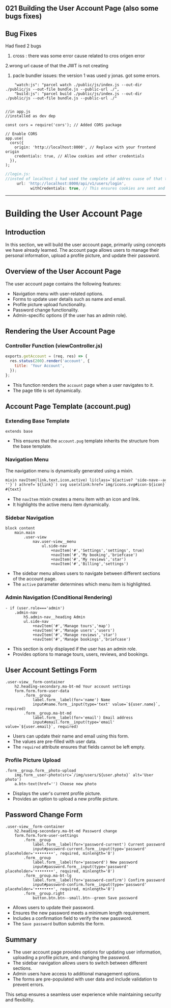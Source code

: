 ## 021 Building the User Account Page (also some bugs fixes)

## Bug Fixes

Had fixed 2 bugs

1. cross : there was some error cause related to cros origen error

2.wrong url cause of that the JWT is not creating

1. pacle bundler issues: the version 1 was used y jonas.
   got some errors.

```
    "watch:js": "parcel watch ./public/js/index.js --out-dir ./public/js --out-file bundle.js --public-url ./",
    "build:js": "parcel build ./public/js/index.js --out-dir ./public/js --out-file bundle.js --public-url ./"
```

```

//in app.js
//installed as dev dep

const cors = require('cors'); // Added CORS package

// Enable CORS
app.use(
  cors({
    origin: 'http://localhost:8000', // Replace with your frontend origin
    credentials: true, // Allow cookies and other credentials
  }),
);
```

```jsx
//login.js:
//insted of localhost i had used the complete id addres cuase of that the jwt was not created
     url: 'http://localhost:8000/api/v1/users/login',
           withCredentials: true, // This ensures cookies are sent and received
```

---

# Building the User Account Page

## Introduction

In this section, we will build the user account page, primarily using concepts we have already learned. The account page allows users to manage their personal information, upload a profile picture, and update their password.

## Overview of the User Account Page

The user account page contains the following features:

- Navigation menu with user-related options.
- Forms to update user details such as name and email.
- Profile picture upload functionality.
- Password change functionality.
- Admin-specific options (if the user has an admin role).

## Rendering the User Account Page

### Controller Function (viewController.js)

```jsx
exports.getAccount = (req, res) => {
  res.status(200).render('account', {
    title: 'Your Account',
  });
};
```

- This function renders the `account` page when a user navigates to it.
- The page title is set dynamically.

## Account Page Template (account.pug)

### Extending Base Template

```
extends base
```

- This ensures that the `account.pug` template inherits the structure from the base template.

### Navigation Menu

The navigation menu is dynamically generated using a mixin.

```html
mixin navItem(link,text,icon,active) li(class=`${active? 'side-nave--active':
''}`) a(href=`${link}`) svg use(xlink:href=`img/icons.svg#icon-${icon}`) |
#{text}
```

- The `navItem` mixin creates a menu item with an icon and link.
- It highlights the active menu item dynamically.

### Sidebar Navigation

```
block content
    main.main
        .user-view
            nav.user-view__menu
                ul.side-nav
                    +navItem('#','Settings','settings', true)
                    +navItem('#','My booking','briefcase')
                    +navItem('#','My reviews','star')
                    +navItem('#','Billing','settings')
```

- The sidebar menu allows users to navigate between different sections of the account page.
- The `active` parameter determines which menu item is highlighted.

### Admin Navigation (Conditional Rendering)

```
- if (user.role==='admin')
    .admin-nav
        h5.admin-nav__heading Admin
        ul.side-nav
            +navItem('#','Manage tours','map')
            +navItem('#','Manage users','users')
            +navItem('#','Manage reviews','star')
            +navItem('#','Manage bookings','briefcase')
```

- This section is only displayed if the user has an admin role.
- Provides options to manage tours, users, reviews, and bookings.

## User Account Settings Form

```
.user-view__form-container
    h2.heading-secondary.ma-bt-md Your account settings
    form.form.form-user-data
        .form__group
            label.form__label(for='name') Name
            input#name.form__input(type='text' value=`${user.name}`, required)
        .form__group.ma-bt-md
            label.form__label(for='email') Email address
            input#email.form__input(type='email' value=`${user.email}`, required)
```

- Users can update their name and email using this form.
- The values are pre-filled with user data.
- The `required` attribute ensures that fields cannot be left empty.

### Profile Picture Upload

```
.form__group.form__photo-upload
    img.form__user-photo(src=`/img/users/${user.photo}` alt='User photo')
    a.btn-text(href='') Choose new photo
```

- Displays the user's current profile picture.
- Provides an option to upload a new profile picture.

## Password Change Form

```
.user-view__form-container
    h2.heading-secondary.ma-bt-md Password change
    form.form.form-user-settings
        .form__group
            label.form__label(for='password-current') Current password
            input#password-current.form__input(type='password' placeholder='••••••••', required, minlength='8')
        .form__group
            label.form__label(for='password') New password
            input#password.form__input(type='password' placeholder='••••••••', required, minlength='8')
        .form__group.ma-bt-lg
            label.form__label(for='password-confirm') Confirm password
            input#password-confirm.form__input(type='password' placeholder='••••••••', required, minlength='8')
        .form__group.right
            button.btn.btn--small.btn--green Save password
```

- Allows users to update their password.
- Ensures the new password meets a minimum length requirement.
- Includes a confirmation field to verify the new password.
- The `Save password` button submits the form.

## Summary

- The user account page provides options for updating user information, uploading a profile picture, and changing the password.
- The sidebar navigation allows users to switch between different sections.
- Admin users have access to additional management options.
- The forms are pre-populated with user data and include validation to prevent errors.

This setup ensures a seamless user experience while maintaining security and flexibility.
